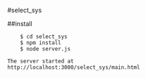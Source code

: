 #select_sys

##install

``` $ git clone https://github.com/zz860926/select_sys.git
    $ cd select_sys 
    $ npm install
    $ node server.js

The server started at 
http://localhost:3000/select_sys/main.html
